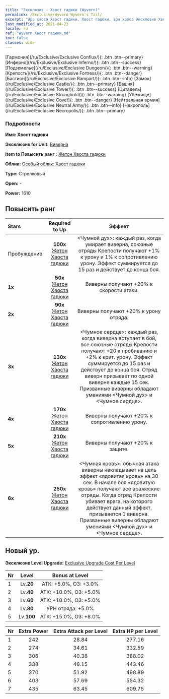 ```yaml
---
title: "Эксклюзив - Хвост гадюки (Wyvern)"
permalink: /Exclusive/Wyvern Wyvern's Tail/
excerpt: "Эра хаоса Хвост гадюки. Хвост гадюки. Эра хаоса Эксклюзив Хвост гадюки. Виверна Эксклюзив."
last_modified_at: 2021-04-23
locale: ru
ref: "Wyvern Хвост гадюки.md"
toc: false
classes: wide
---
```

 [Гармония](/ru/Exclusive/Exclusive Conflux/){: .btn .btn--primary} [Инферно](/ru/Exclusive/Exclusive Inferno/){: .btn .btn--success} [Подземелье](/ru/Exclusive/Exclusive Dungeon/){: .btn .btn--warning} [Крепость](/ru/Exclusive/Exclusive Fortress/){: .btn .btn--danger} [Бастион](/ru/Exclusive/Exclusive Rampart/){: .btn .btn--info} [Замок](/ru/Exclusive/Exclusive Castle/){: .btn .btn--primary} [Башня](/ru/Exclusive/Exclusive Tower/){: .btn .btn--success} [Цитадель](/ru/Exclusive/Exclusive Stronghold/){: .btn .btn--warning} [Убежище](/ru/Exclusive/Exclusive Cove/){: .btn .btn--danger} [Нейтральная армия](/ru/Exclusive/Exclusive Neutral Army/){: .btn .btn--info} [Некрополь](/ru/Exclusive/Exclusive Necropolis/){: .btn .btn--primary} 

### Подробности
 **Имя: Хвост гадюки** 

 **Эксклюзив for Unit:** [Виверна](/ru/units/Wyvern/) 

 **Item to Повысить ранг :** [Жетон Хвоста гадюки](/ItemsRU/con_996/)

 **Облик:** [Особый облик: Хвост гадюки](/ItemsRU/con_664/)

 **Type:** Стрелковый

 **Open:** -

 **Power:** 1610

## Повысить ранг 

  |     Stars    |  Required to Up | Эффект |
  |:-------------|:---------------:|:---------------:|
  |  Пробуждение  | **100x** [Жетон Хвоста гадюки](/ItemsRU/con_996/) | <Чумной дух>: каждый раз, когда умирает виверна, союзные отряды Крепости получают +1% к урону и 1% к сопротивлению урону. Эффект суммируется до 15 раз и действует до конца боя. |
  | **1x** <i class="fas fa-star"/> | **50x** [Жетон Хвоста гадюки](/ItemsRU/con_996/) | Виверны получают +20% к скорости атаки. |
  | **2x** <i class="fas fa-star"/> | **90x** [Жетон Хвоста гадюки](/ItemsRU/con_996/) | Виверны получают +20% к урону отряда. |
  | **3x** <i class="fas fa-star"/> | **130x** [Жетон Хвоста гадюки](/ItemsRU/con_996/) | <Чумное сердце>: каждый раз, когда виверна вступает в бой, все союзные отряды Крепости получают +20 к пробиванию и +2% к крит. урону. Эффект суммируется до 15 раз и действует до конца боя. Отряд виверн призывает по одной виверне каждые 15 сек. Призванные виверны обладают умениями <Чумной дух> и <Чумное сердце>. |
  | **4x** <i class="fas fa-star"/> | **170x** [Жетон Хвоста гадюки](/ItemsRU/con_996/) | Виверны получают +20% к сопротивлению урону. |
  | **5x** <i class="fas fa-star"/> | **210x** [Жетон Хвоста гадюки](/ItemsRU/con_996/) | Виверны получают +20% к защите. |
  | **6x** <i class="fas fa-star"/> | **250x** [Жетон Хвоста гадюки](/ItemsRU/con_996/) | <Чумная кровь>: обычная атака виверны накладывает на цель эффект «ядовитая кровь» на 30 сек. В начале боя «ядовитую кровь» получают все вражеские отряды. Когда отряд Крепости убивает врага, на которого действует данный эффект, призывается 1 виверна. Призванные виверны обладают умениями <Чумной дух> и <Чумное сердце>. |


## Новый ур.
 **Эксклюзив Level Upgrade:** [Exclusive Upgrade Cost Per Level](/Exclusive/ExclusiveUpgradeCostPerLevel/)

  |  Nr  |   Level  | Bonus at Level |
  |:-----|:--------:|:--------------:|
  | 1 | Lv.**20** | АТК: +5.0%, ОЗ: +3.0% |
  | 2 | Lv.**40** | АТК: +10.0%, ОЗ: +5.0% |
  | 3 | Lv.**60** | АТК: +10.0%, ОЗ: +5.0% |
  | 4 | Lv.**80** | УРН отряда: +5.0% |
  | 5 | Lv.**100** | АТК: +15.0%, ОЗ: +8.0% |


  |  Nr  |  Extra Power | Extra Attack per Level | Extra HP per Level |
  |:-----|:--------:|:--------:|:--------:|
  | 1 | 242 | 28.84 | 277.16 |
  | 2 | 274 | 34.61 | 332.59 |
  | 3 | 306 | 40.38 | 388.02 |
  | 4 | 338 | 46.15 | 443.46 |
  | 5 | 370 | 51.92 | 498.89 |
  | 6 | 403 | 57.69 | 554.32 |
  | 7 | 435 | 63.45 | 609.75 |


